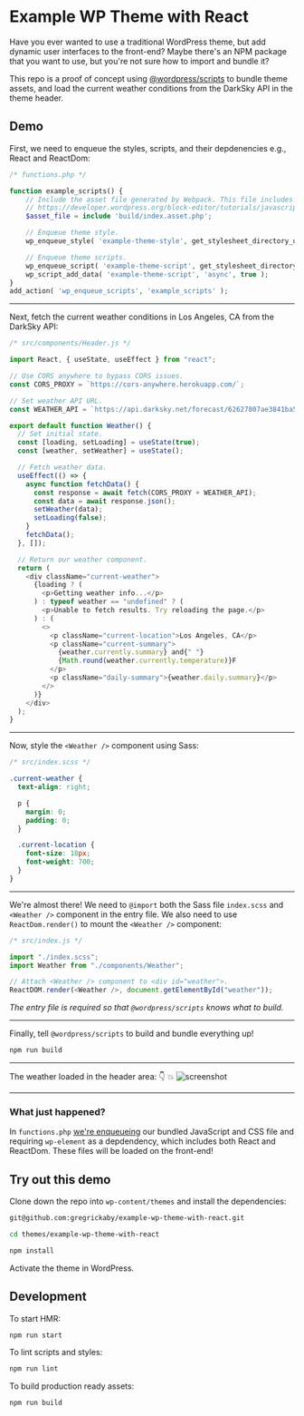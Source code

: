 # Example WP Theme with React

Have you ever wanted to use a traditional WordPress theme, but add dynamic user interfaces to the front-end? Maybe there's an NPM package that you want to use, but you're not sure how to import and bundle it?

This repo is a proof of concept using [@wordpress/scripts](https://developer.wordpress.org/block-editor/packages/packages-scripts/) to bundle theme assets, and load the current weather conditions from the DarkSky API in the theme header.

## Demo

First, we need to enqueue the styles, scripts, and their depdenencies e.g., React and ReactDom:

```php
/* functions.php */

function example_scripts() {
	// Include the asset file generated by Webpack. This file includes dependencies!
	// https://developer.wordpress.org/block-editor/tutorials/javascript/js-build-setup/#dependency-management
	$asset_file = include 'build/index.asset.php';

	// Enqueue theme style.
	wp_enqueue_style( 'example-theme-style', get_stylesheet_directory_uri() . '/build/index.css', [], $asset_file['version'] );

	// Enqueue theme scripts.
	wp_enqueue_script( 'example-theme-script', get_stylesheet_directory_uri() . '/build/index.js', $asset_file['dependencies'], $asset_file['version'], true );
	wp_script_add_data( 'example-theme-script', 'async', true );
}
add_action( 'wp_enqueue_scripts', 'example_scripts' );
```

---

Next, fetch the current weather conditions in Los Angeles, CA from the DarkSky API:

```js
/* src/components/Header.js */

import React, { useState, useEffect } from "react";

// Use CORS anywhere to bypass CORS issues.
const CORS_PROXY = `https://cors-anywhere.herokuapp.com/`;

// Set weather API URL.
const WEATHER_API = `https://api.darksky.net/forecast/62627807ae3841ba587c80d49b90759b/37.8267,-122.4233`;

export default function Weather() {
  // Set initial state.
  const [loading, setLoading] = useState(true);
  const [weather, setWeather] = useState();

  // Fetch weather data.
  useEffect(() => {
    async function fetchData() {
      const response = await fetch(CORS_PROXY + WEATHER_API);
      const data = await response.json();
      setWeather(data);
      setLoading(false);
    }
    fetchData();
  }, []);

  // Return our weather component.
  return (
    <div className="current-weather">
      {loading ? (
        <p>Getting weather info...</p>
      ) : typeof weather == "undefined" ? (
        <p>Unable to fetch results. Try reloading the page.</p>
      ) : (
        <>
          <p className="current-location">Los Angeles, CA</p>
          <p className="current-summary">
            {weather.currently.summary} and{" "}
            {Math.round(weather.currently.temperature)}F
          </p>
          <p className="daily-summary">{weather.daily.summary}</p>
        </>
      )}
    </div>
  );
}
```

---

Now, style the `<Weather />` component using Sass:

```scss
/* src/index.scss */

.current-weather {
  text-align: right;

  p {
    margin: 0;
    padding: 0;
  }

  .current-location {
    font-size: 18px;
    font-weight: 700;
  }
}
```

---

We're almost there! We need to `@import` both the Sass file `index.scss` and `<Weather />` component in the entry file. We also need to use `ReactDom.render()` to mount the `<Weather />` component:

```js
/* src/index.js */

import "./index.scss";
import Weather from "./components/Weather";

// Attach <Weather /> component to <div id="weather">.
ReactDOM.render(<Weather />, document.getElementById("weather"));
```

_The entry file is required so that `@wordpress/scripts` knows what to build._

---

Finally, tell `@wordpress/scripts` to build and bundle everything up!

```bash
npm run build
```

---

The weather loaded in the header area: 👇 💥
![screenshot](https://dl.dropbox.com/s/xvb1q50lr2b42ah/Screenshot%202020-07-21%2011.52.33.png?dl=0)

---

### What just happened?

In `functions.php` [we're enqueueing](https://github.com/gregrickaby/wp-theme-with-react/blob/master/functions.php) our bundled JavaScript and CSS file and requiring `wp-element` as a depdendency, which includes both React and ReactDom. These files will be loaded on the front-end!

## Try out this demo

Clone down the repo into `wp-content/themes` and install the dependencies:

```bash
git@github.com:gregrickaby/example-wp-theme-with-react.git
```

```bash
cd themes/example-wp-theme-with-react
```

```bash
npm install
```

Activate the theme in WordPress.

## Development

To start HMR:

```bash
npm run start
```

To lint scripts and styles:

```bash
npm run lint
```

To build production ready assets:

```bash
npm run build
```
